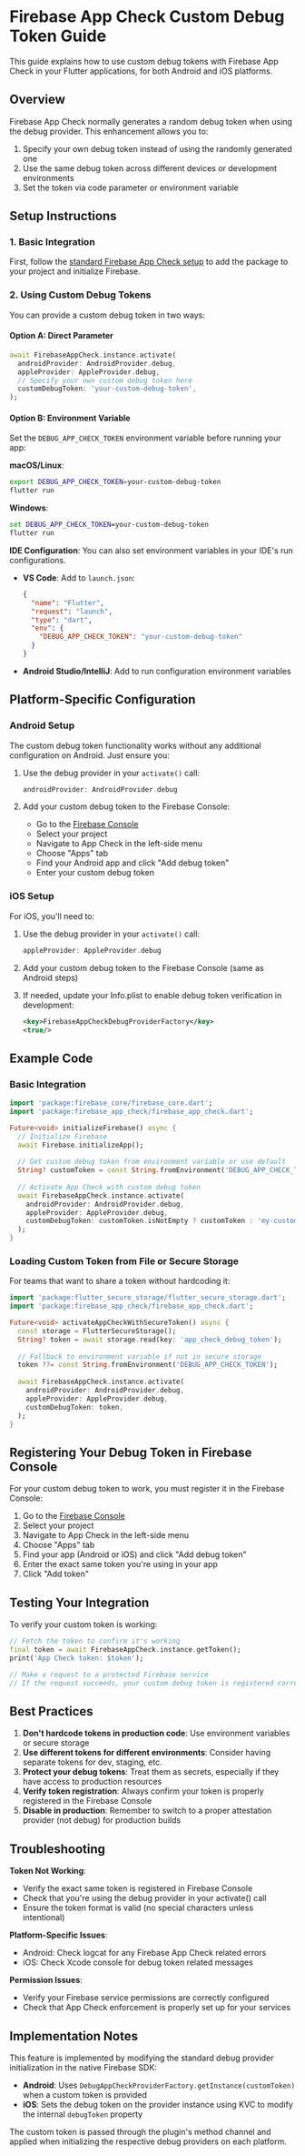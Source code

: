 # Firebase App Check Custom Debug Token Guide

This guide explains how to use custom debug tokens with Firebase App Check in your Flutter applications, for both Android and iOS platforms.

## Overview

Firebase App Check normally generates a random debug token when using the debug provider. This enhancement allows you to:

1. Specify your own debug token instead of using the randomly generated one
2. Use the same debug token across different devices or development environments
3. Set the token via code parameter or environment variable

## Setup Instructions

### 1. Basic Integration

First, follow the [standard Firebase App Check setup](https://firebase.google.com/docs/app-check/flutter/default-providers) to add the package to your project and initialize Firebase.

### 2. Using Custom Debug Tokens

You can provide a custom debug token in two ways:

#### Option A: Direct Parameter

```dart
await FirebaseAppCheck.instance.activate(
  androidProvider: AndroidProvider.debug,
  appleProvider: AppleProvider.debug,
  // Specify your own custom debug token here
  customDebugToken: 'your-custom-debug-token',
);
```

#### Option B: Environment Variable

Set the `DEBUG_APP_CHECK_TOKEN` environment variable before running your app:

**macOS/Linux**:
```bash
export DEBUG_APP_CHECK_TOKEN=your-custom-debug-token
flutter run
```

**Windows**:
```cmd
set DEBUG_APP_CHECK_TOKEN=your-custom-debug-token
flutter run
```

**IDE Configuration**:
You can also set environment variables in your IDE's run configurations.

- **VS Code**: Add to `launch.json`:
  ```json
  {
    "name": "Flutter",
    "request": "launch",
    "type": "dart",
    "env": {
      "DEBUG_APP_CHECK_TOKEN": "your-custom-debug-token"
    }
  }
  ```

- **Android Studio/IntelliJ**: Add to run configuration environment variables

## Platform-Specific Configuration

### Android Setup

The custom debug token functionality works without any additional configuration on Android. Just ensure you:

1. Use the debug provider in your `activate()` call:
   ```dart
   androidProvider: AndroidProvider.debug
   ```

2. Add your custom debug token to the Firebase Console:
   - Go to the [Firebase Console](https://console.firebase.google.com/)
   - Select your project
   - Navigate to App Check in the left-side menu
   - Choose "Apps" tab
   - Find your Android app and click "Add debug token"
   - Enter your custom debug token

### iOS Setup

For iOS, you'll need to:

1. Use the debug provider in your `activate()` call:
   ```dart
   appleProvider: AppleProvider.debug
   ```

2. Add your custom debug token to the Firebase Console (same as Android steps)

3. If needed, update your Info.plist to enable debug token verification in development:
   ```xml
   <key>FirebaseAppCheckDebugProviderFactory</key>
   <true/>
   ```

## Example Code

### Basic Integration

```dart
import 'package:firebase_core/firebase_core.dart';
import 'package:firebase_app_check/firebase_app_check.dart';

Future<void> initializeFirebase() async {
  // Initialize Firebase
  await Firebase.initializeApp();
  
  // Get custom debug token from environment variable or use default
  String? customToken = const String.fromEnvironment('DEBUG_APP_CHECK_TOKEN');
  
  // Activate App Check with custom debug token
  await FirebaseAppCheck.instance.activate(
    androidProvider: AndroidProvider.debug,
    appleProvider: AppleProvider.debug,
    customDebugToken: customToken.isNotEmpty ? customToken : 'my-custom-debug-token',
  );
}
```

### Loading Custom Token from File or Secure Storage

For teams that want to share a token without hardcoding it:

```dart
import 'package:flutter_secure_storage/flutter_secure_storage.dart';
import 'package:firebase_app_check/firebase_app_check.dart';

Future<void> activateAppCheckWithSecureToken() async {
  const storage = FlutterSecureStorage();
  String? token = await storage.read(key: 'app_check_debug_token');
  
  // Fallback to environment variable if not in secure storage
  token ??= const String.fromEnvironment('DEBUG_APP_CHECK_TOKEN');
  
  await FirebaseAppCheck.instance.activate(
    androidProvider: AndroidProvider.debug,
    appleProvider: AppleProvider.debug,
    customDebugToken: token,
  );
}
```

## Registering Your Debug Token in Firebase Console

For your custom debug token to work, you must register it in the Firebase Console:

1. Go to the [Firebase Console](https://console.firebase.google.com/)
2. Select your project
3. Navigate to App Check in the left-side menu
4. Choose "Apps" tab
5. Find your app (Android or iOS) and click "Add debug token"
6. Enter the exact same token you're using in your app
7. Click "Add token"

## Testing Your Integration

To verify your custom token is working:

```dart
// Fetch the token to confirm it's working
final token = await FirebaseAppCheck.instance.getToken();
print('App Check token: $token');

// Make a request to a protected Firebase service
// If the request succeeds, your custom debug token is registered correctly
```

## Best Practices

1. **Don't hardcode tokens in production code**: Use environment variables or secure storage
2. **Use different tokens for different environments**: Consider having separate tokens for dev, staging, etc.
3. **Protect your debug tokens**: Treat them as secrets, especially if they have access to production resources
4. **Verify token registration**: Always confirm your token is properly registered in the Firebase Console
5. **Disable in production**: Remember to switch to a proper attestation provider (not debug) for production builds

## Troubleshooting

**Token Not Working**:
- Verify the exact same token is registered in Firebase Console
- Check that you're using the debug provider in your activate() call
- Ensure the token format is valid (no special characters unless intentional)

**Platform-Specific Issues**:
- Android: Check logcat for any Firebase App Check related errors
- iOS: Check Xcode console for debug token related messages

**Permission Issues**:
- Verify your Firebase service permissions are correctly configured
- Check that App Check enforcement is properly set up for your services

## Implementation Notes

This feature is implemented by modifying the standard debug provider initialization in the native Firebase SDK:

- **Android**: Uses `DebugAppCheckProviderFactory.getInstance(customToken)` when a custom token is provided
- **iOS**: Sets the debug token on the provider instance using KVC to modify the internal `debugToken` property

The custom token is passed through the plugin's method channel and applied when initializing the respective debug providers on each platform.

